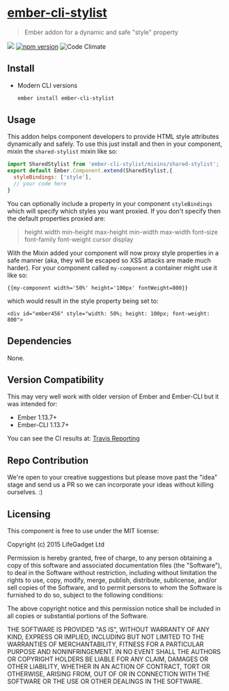 # [ember-cli-stylist](https://github.com/lifegadget/ember-cli-stylist)
> Ember addon for a dynamic and safe "style" property

![ ](https://travis-ci.org/lifegadget/ember-cli-stylist.svg) [![npm version](https://badge.fury.io/js/ember-cli-stylist.svg)](http://badge.fury.io/js/ember-cli-stylist) ![Code Climate](https://codeclimate.com/github/lifegadget/ember-cli-stylist/badges/gpa.svg)

## Install ##
- Modern CLI versions

    ````bash
    ember install ember-cli-stylist
    ````

## Usage ##
This addon helps component developers to provide HTML style attributes dynamically and safely. To use this just install and then in your component, mixin the `shared-stylist` mixin like so:

````javascript
import SharedStylist from 'ember-cli-stylist/mixins/shared-stylist';
export default Ember.Component.extend(SharedStylist,{
  styleBindings: ['style'],
  // your code here
}
````

You can optionally include a property in your component `styleBindings` which will specify which styles you want  proxied. If you don't specify then the default properties proxied are:

> height width min-height max-height min-width max-width font-size font-family font-weight cursor display

With the Mixin added your component will now proxy style properties in a safe manner (aka, they will be escaped so XSS attacks are made much harder). For your component called `my-component` a container might use it like so:

    {{my-component width='50%' height='100px' fontWeight=800}}

which would result in the style property being set to:

    <div id="ember456" style="width: 50%; height: 100px; font-weight: 800">

## Dependencies

None.

## Version Compatibility

This may very well work with older version of Ember and Ember-CLI but it was intended for:

- Ember 1.13.7+
- Ember-CLI 1.13.7+

You can see the CI results at: [Travis Reporting](https://travis-ci.org/lifegadget/ember-cli-stylist)

## Repo Contribution

We're open to your creative suggestions but please move past the "idea" stage
and send us a PR so we can incorporate your ideas without killing ourselves. :)

## Licensing

This component is free to use under the MIT license:

Copyright (c) 2015 LifeGadget Ltd

Permission is hereby granted, free of charge, to any person obtaining a copy of
this software and associated documentation files (the "Software"), to deal in
the Software without restriction, including without limitation the rights to
use, copy, modify, merge, publish, distribute, sublicense, and/or sell copies
of the Software, and to permit persons to whom the Software is furnished to do
so, subject to the following conditions:

The above copyright notice and this permission notice shall be included in all
copies or substantial portions of the Software.

THE SOFTWARE IS PROVIDED "AS IS", WITHOUT WARRANTY OF ANY KIND, EXPRESS OR
IMPLIED, INCLUDING BUT NOT LIMITED TO THE WARRANTIES OF MERCHANTABILITY,
FITNESS FOR A PARTICULAR PURPOSE AND NONINFRINGEMENT. IN NO EVENT SHALL THE
AUTHORS OR COPYRIGHT HOLDERS BE LIABLE FOR ANY CLAIM, DAMAGES OR OTHER
LIABILITY, WHETHER IN AN ACTION OF CONTRACT, TORT OR OTHERWISE, ARISING FROM,
OUT OF OR IN CONNECTION WITH THE SOFTWARE OR THE USE OR OTHER DEALINGS IN THE
SOFTWARE.
